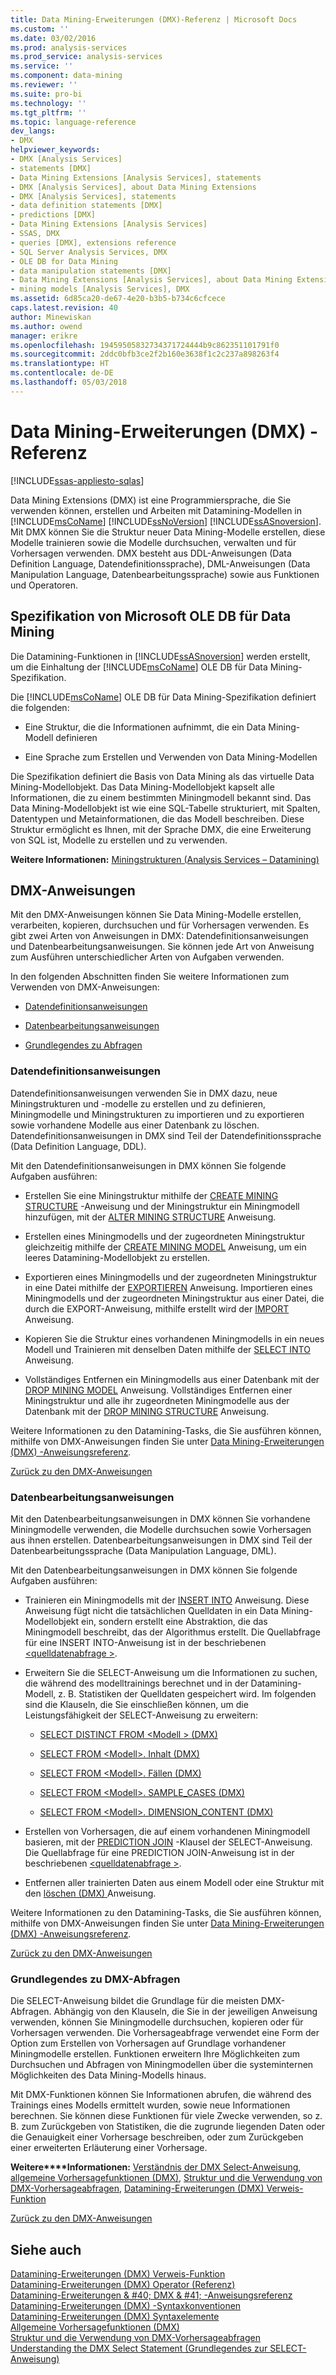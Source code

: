 ```yaml
---
title: Data Mining-Erweiterungen (DMX)-Referenz | Microsoft Docs
ms.custom: ''
ms.date: 03/02/2016
ms.prod: analysis-services
ms.prod_service: analysis-services
ms.service: ''
ms.component: data-mining
ms.reviewer: ''
ms.suite: pro-bi
ms.technology: ''
ms.tgt_pltfrm: ''
ms.topic: language-reference
dev_langs:
- DMX
helpviewer_keywords:
- DMX [Analysis Services]
- statements [DMX]
- Data Mining Extensions [Analysis Services], statements
- DMX [Analysis Services], about Data Mining Extensions
- DMX [Analysis Services], statements
- data definition statements [DMX]
- predictions [DMX]
- Data Mining Extensions [Analysis Services]
- SSAS, DMX
- queries [DMX], extensions reference
- SQL Server Analysis Services, DMX
- OLE DB for Data Mining
- data manipulation statements [DMX]
- Data Mining Extensions [Analysis Services], about Data Mining Extensions
- mining models [Analysis Services], DMX
ms.assetid: 6d85ca20-de67-4e20-b3b5-b734c6cfcece
caps.latest.revision: 40
author: Minewiskan
ms.author: owend
manager: erikre
ms.openlocfilehash: 19459505832734371724444b9c862351101791f0
ms.sourcegitcommit: 2ddc0bfb3ce2f2b160e3638f1c2c237a898263f4
ms.translationtype: HT
ms.contentlocale: de-DE
ms.lasthandoff: 05/03/2018
---
```

# <a name="data-mining-extensions-dmx-reference"></a>Data Mining-Erweiterungen (DMX) - Referenz
[!INCLUDE[ssas-appliesto-sqlas](../includes/ssas-appliesto-sqlas.md)]

  Data Mining Extensions (DMX) ist eine Programmiersprache, die Sie verwenden können, erstellen und Arbeiten mit Datamining-Modellen in [!INCLUDE[msCoName](../includes/msconame-md.md)] [!INCLUDE[ssNoVersion](../includes/ssnoversion-md.md)] [!INCLUDE[ssASnoversion](../includes/ssasnoversion-md.md)]. Mit DMX können Sie die Struktur neuer Data Mining-Modelle erstellen, diese Modelle trainieren sowie die Modelle durchsuchen, verwalten und für Vorhersagen verwenden. DMX besteht aus DDL-Anweisungen (Data Definition Language, Datendefinitionssprache), DML-Anweisungen (Data Manipulation Language, Datenbearbeitungssprache) sowie aus Funktionen und Operatoren.  
  
## <a name="microsoft-ole-db-for-data-mining-specification"></a>Spezifikation von Microsoft OLE DB für Data Mining  
 Die Datamining-Funktionen in [!INCLUDE[ssASnoversion](../includes/ssasnoversion-md.md)] werden erstellt, um die Einhaltung der [!INCLUDE[msCoName](../includes/msconame-md.md)] OLE DB für Data Mining-Spezifikation.  
  
 Die [!INCLUDE[msCoName](../includes/msconame-md.md)] OLE DB für Data Mining-Spezifikation definiert die folgenden:  
  
-   Eine Struktur, die die Informationen aufnimmt, die ein Data Mining-Modell definieren  
  
-   Eine Sprache zum Erstellen und Verwenden von Data Mining-Modellen  
  
 Die Spezifikation definiert die Basis von Data Mining als das virtuelle Data Mining-Modellobjekt. Das Data Mining-Modellobjekt kapselt alle Informationen, die zu einem bestimmten Miningmodell bekannt sind. Das Data Mining-Modellobjekt ist wie eine SQL-Tabelle strukturiert, mit Spalten, Datentypen und Metainformationen, die das Modell beschreiben. Diese Struktur ermöglicht es Ihnen, mit der Sprache DMX, die eine Erweiterung von SQL ist, Modelle zu erstellen und zu verwenden.  
  
 **Weitere Informationen:** [Miningstrukturen &#40;Analysis Services – Datamining&#41;](../analysis-services/data-mining/mining-structures-analysis-services-data-mining.md)  
  
##  <a name="BKMK_DMXStatements"></a> DMX-Anweisungen  
 Mit den DMX-Anweisungen können Sie Data Mining-Modelle erstellen, verarbeiten, kopieren, durchsuchen und für Vorhersagen verwenden. Es gibt zwei Arten von Anweisungen in DMX: Datendefinitionsanweisungen und Datenbearbeitungsanweisungen. Sie können jede Art von Anweisung zum Ausführen unterschiedlicher Arten von Aufgaben verwenden.  
  
 In den folgenden Abschnitten finden Sie weitere Informationen zum Verwenden von DMX-Anweisungen:  
  
-   [Datendefinitionsanweisungen](#BKMK_DDL)  
  
-   [Datenbearbeitungsanweisungen](#BKMK_DML)  
  
-   [Grundlegendes zu Abfragen](#BKMK_Queries)  
  
###  <a name="BKMK_DDL"></a> Datendefinitionsanweisungen  
 Datendefinitionsanweisungen verwenden Sie in DMX dazu, neue Miningstrukturen und -modelle zu erstellen und zu definieren, Miningmodelle und Miningstrukturen zu importieren und zu exportieren sowie vorhandene Modelle aus einer Datenbank zu löschen. Datendefinitionsanweisungen in DMX sind Teil der Datendefinitionssprache (Data Definition Language, DDL).  
  
 Mit den Datendefinitionsanweisungen in DMX können Sie folgende Aufgaben ausführen:  
  
-   Erstellen Sie eine Miningstruktur mithilfe der [CREATE MINING STRUCTURE](../dmx/create-mining-structure-dmx.md) -Anweisung und der Miningstruktur ein Miningmodell hinzufügen, mit der [ALTER MINING STRUCTURE](../dmx/alter-mining-structure-dmx.md) Anweisung.  
  
-   Erstellen eines Miningmodells und der zugeordneten Miningstruktur gleichzeitig mithilfe der [CREATE MINING MODEL](../dmx/create-mining-model-dmx.md) Anweisung, um ein leeres Datamining-Modellobjekt zu erstellen.  
  
-   Exportieren eines Miningmodells und der zugeordneten Miningstruktur in eine Datei mithilfe der [EXPORTIEREN](../dmx/export-dmx.md) Anweisung. Importieren eines Miningmodells und der zugeordneten Miningstruktur aus einer Datei, die durch die EXPORT-Anweisung, mithilfe erstellt wird der [IMPORT](../dmx/import-dmx.md) Anweisung.  
  
-   Kopieren Sie die Struktur eines vorhandenen Miningmodells in ein neues Modell und Trainieren mit denselben Daten mithilfe der [SELECT INTO](../dmx/select-into-dmx.md) Anweisung.  
  
-   Vollständiges Entfernen ein Miningmodells aus einer Datenbank mit der [DROP MINING MODEL](../dmx/drop-mining-model-dmx.md) Anweisung. Vollständiges Entfernen einer Miningstruktur und alle ihr zugeordneten Miningmodelle aus der Datenbank mit der [DROP MINING STRUCTURE](../dmx/drop-mining-structure-dmx.md) Anweisung.  
  
 Weitere Informationen zu den Datamining-Tasks, die Sie ausführen können, mithilfe von DMX-Anweisungen finden Sie unter [Data Mining-Erweiterungen &#40;DMX&#41; -Anweisungsreferenz](../dmx/data-mining-extensions-dmx-statements.md).  
  
 [Zurück zu den DMX-Anweisungen](#BKMK_DMXStatements)  
  
###  <a name="BKMK_DML"></a> Datenbearbeitungsanweisungen  
 Mit den Datenbearbeitungsanweisungen in DMX können Sie vorhandene Miningmodelle verwenden, die Modelle durchsuchen sowie Vorhersagen aus ihnen erstellen. Datenbearbeitungsanweisungen in DMX sind Teil der Datenbearbeitungssprache (Data Manipulation Language, DML).  
  
 Mit den Datenbearbeitungsanweisungen in DMX können Sie folgende Aufgaben ausführen:  
  
-   Trainieren ein Miningmodells mit der [INSERT INTO](../dmx/insert-into-dmx.md) Anweisung. Diese Anweisung fügt nicht die tatsächlichen Quelldaten in ein Data Mining-Modellobjekt ein, sondern erstellt eine Abstraktion, die das Miningmodell beschreibt, das der Algorithmus erstellt. Die Quellabfrage für eine INSERT INTO-Anweisung ist in der beschriebenen [ \<quelldatenabfrage >](../dmx/source-data-query.md).  
  
-   Erweitern Sie die SELECT-Anweisung um die Informationen zu suchen, die während des modelltrainings berechnet und in der Datamining-Modell, z. B. Statistiken der Quelldaten gespeichert wird. Im folgenden sind die Klauseln, die Sie einschließen können, um die Leistungsfähigkeit der SELECT-Anweisung zu erweitern:  
  
    -   [SELECT DISTINCT FROM &#60;Modell &#62; &#40;DMX&#41;](../dmx/select-distinct-from-model-dmx.md)  
  
    -   [SELECT FROM &#60;Modell&#62;. Inhalt &#40;DMX&#41;](../dmx/select-from-model-content-dmx.md)  
  
    -   [SELECT FROM &#60;Modell&#62;. Fällen &#40;DMX&#41;](../dmx/select-from-model-cases-dmx.md)  
  
    -   [SELECT FROM &#60;Modell&#62;. SAMPLE_CASES &#40;DMX&#41;](../dmx/select-from-model-sample-cases-dmx.md)  
  
    -   [SELECT FROM &#60;Modell&#62;. DIMENSION_CONTENT &#40;DMX&#41;](../dmx/select-from-model-dimension-content-dmx.md)  
  
-   Erstellen von Vorhersagen, die auf einem vorhandenen Miningmodell basieren, mit der [PREDICTION JOIN](../dmx/select-from-model-prediction-join-dmx.md) -Klausel der SELECT-Anweisung. Die Quellabfrage für eine PREDICTION JOIN-Anweisung ist in der beschriebenen [ \<quelldatenabfrage >](../dmx/source-data-query.md).  
  
-   Entfernen aller trainierten Daten aus einem Modell oder eine Struktur mit den [löschen &#40;DMX&#41; ](../dmx/delete-dmx.md) Anweisung.  
  
 Weitere Informationen zu den Datamining-Tasks, die Sie ausführen können, mithilfe von DMX-Anweisungen finden Sie unter [Data Mining-Erweiterungen &#40;DMX&#41; -Anweisungsreferenz](../dmx/data-mining-extensions-dmx-statements.md).  
  
 [Zurück zu den DMX-Anweisungen](#BKMK_DMXStatements)  
  
###  <a name="BKMK_Queries"></a> Grundlegendes zu DMX-Abfragen  
 Die SELECT-Anweisung bildet die Grundlage für die meisten DMX-Abfragen. Abhängig von den Klauseln, die Sie in der jeweiligen Anweisung verwenden, können Sie Miningmodelle durchsuchen, kopieren oder für Vorhersagen verwenden. Die Vorhersageabfrage verwendet eine Form der Option zum Erstellen von Vorhersagen auf Grundlage vorhandener Miningmodelle erstellen. Funktionen erweitern Ihre Möglichkeiten zum Durchsuchen und Abfragen von Miningmodellen über die systeminternen Möglichkeiten des Data Mining-Modells hinaus.  
  
 Mit DMX-Funktionen können Sie Informationen abrufen, die während des Trainings eines Modells ermittelt wurden, sowie neue Informationen berechnen. Sie können diese Funktionen für viele Zwecke verwenden, so z. B. zum Zurückgeben von Statistiken, die die zugrunde liegenden Daten oder die Genauigkeit einer Vorhersage beschreiben, oder zum Zurückgeben einer erweiterten Erläuterung einer Vorhersage.  
  
 **Weitere****Informationen:** [Verständnis der DMX Select-Anweisung](../dmx/understanding-the-dmx-select-statement.md), [allgemeine Vorhersagefunktionen &#40;DMX&#41;](../dmx/general-prediction-functions-dmx.md), [Struktur und die Verwendung von DMX-Vorhersageabfragen](../dmx/structure-and-usage-of-dmx-prediction-queries.md), [Datamining-Erweiterungen &#40;DMX&#41; Verweis-Funktion  ](../dmx/data-mining-extensions-dmx-function-reference.md)  
  
 [Zurück zu den DMX-Anweisungen](#BKMK_DMXStatements)  
  
## <a name="see-also"></a>Siehe auch  
 [Datamining-Erweiterungen &#40;DMX&#41; Verweis-Funktion](../dmx/data-mining-extensions-dmx-function-reference.md)   
 [Datamining-Erweiterungen &#40;DMX&#41; Operator (Referenz)](../dmx/data-mining-extensions-dmx-operator-reference.md)   
 [Datamining-Erweiterungen & #40; DMX & #41; -Anweisungsreferenz](../dmx/data-mining-extensions-dmx-statements.md)   
 [Datamining-Erweiterungen &#40;DMX&#41; -Syntaxkonventionen](../dmx/data-mining-extensions-dmx-syntax-conventions.md)   
 [Datamining-Erweiterungen &#40;DMX&#41; Syntaxelemente](../dmx/data-mining-extensions-dmx-syntax-elements.md)   
 [Allgemeine Vorhersagefunktionen &#40;DMX&#41;](../dmx/general-prediction-functions-dmx.md)   
 [Struktur und die Verwendung von DMX-Vorhersageabfragen](../dmx/structure-and-usage-of-dmx-prediction-queries.md)   
 [Understanding the DMX Select Statement (Grundlegendes zur SELECT-Anweisung)](../dmx/understanding-the-dmx-select-statement.md)  
  
  

